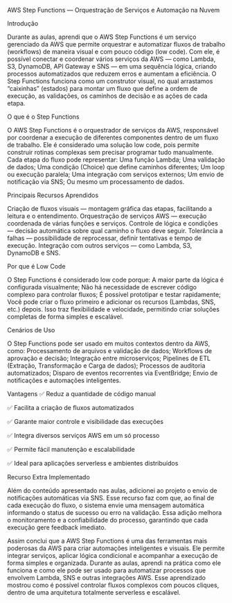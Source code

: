  AWS Step Functions — Orquestração de Serviços e Automação na Nuvem

Introdução

Durante as aulas, aprendi que o AWS Step Functions é um serviço gerenciado da AWS que permite orquestrar e automatizar fluxos de trabalho (workflows) de maneira visual e com pouco código (low code).
Com ele, é possível conectar e coordenar vários serviços da AWS — como Lambda, S3, DynamoDB, API Gateway e SNS — em uma sequência lógica, criando processos automatizados que reduzem erros e aumentam a eficiência.
O Step Functions funciona como um construtor visual, no qual arrastamos “caixinhas” (estados) para montar um fluxo que define a ordem de execução, as validações, os caminhos de decisão e as ações de cada etapa.

O que é o Step Functions


O AWS Step Functions é o orquestrador de serviços da AWS, responsável por coordenar a execução de diferentes componentes dentro de um fluxo de trabalho.
Ele é considerado uma solução low code, pois permite construir rotinas complexas sem precisar programar tudo manualmente.
Cada etapa do fluxo pode representar:
Uma função Lambda;
Uma validação de dados;
Uma condição (Choice) que define caminhos diferentes;
Um loop ou execução paralela;
Uma integração com serviços externos;
Um envio de notificação via SNS;
Ou mesmo um processamento de dados.

Principais Recursos Aprendidos

Criação de fluxos visuais — montagem gráfica das etapas, facilitando a leitura e o entendimento.
Orquestração de serviços AWS — execução coordenada de várias funções e serviços.
Controle de lógica e condições — decisão automática sobre qual caminho o fluxo deve seguir.
Tolerância a falhas — possibilidade de reprocessar, definir tentativas e tempo de execução.
Integração com outros serviços — como Lambda, S3, DynamoDB e SNS.

Por que é Low Code

O Step Functions é considerado low code porque:
A maior parte da lógica é configurada visualmente;
Não há necessidade de escrever código complexo para controlar fluxos;
É possível prototipar e testar rapidamente;
Você pode criar o fluxo primeiro e adicionar os recursos (Lambdas, SNS, etc.) depois.
Isso traz flexibilidade e velocidade, permitindo criar soluções completas de forma simples e escalável.

Cenários de Uso

O Step Functions pode ser usado em muitos contextos dentro da AWS, como:
Processamento de arquivos e validação de dados;
Workflows de aprovação e decisão;
Integração entre microserviços;
Pipelines de ETL (Extração, Transformação e Carga de dados);
Processos de auditoria automatizados;
Disparo de eventos recorrentes via EventBridge;
Envio de notificações e automações inteligentes.

Vantagens
✅ Reduz a quantidade de código manual

✅ Facilita a criação de fluxos automatizados

✅ Garante maior controle e visibilidade das execuções

✅ Integra diversos serviços AWS em um só processo

✅ Permite fácil manutenção e escalabilidade

✅ Ideal para aplicações serverless e ambientes distribuídos

Recurso Extra Implementado

Além do conteúdo apresentado nas aulas, adicionei ao projeto o envio de notificações automáticas via SNS.
Esse recurso faz com que, ao final de cada execução do fluxo, o sistema envie uma mensagem automática informando o status de sucesso ou erro na validação.
Essa adição melhora o monitoramento e a confiabilidade do processo, garantindo que cada execução gere feedback imediato.

Assim conclui que a AWS Step Functions é uma das ferramentas mais poderosas da AWS para criar automações inteligentes e visuais.
Ele permite integrar serviços, aplicar lógica condicional e acompanhar a execução de forma simples e organizada.
Durante as aulas, aprendi na prática como ele funciona e como ele pode ser usado para automatizar processos que envolvem Lambda, SNS e outras integrações AWS.
Esse aprendizado mostrou como é possível controlar fluxos complexos com poucos cliques, dentro de uma arquitetura totalmente serverless e escalável.
